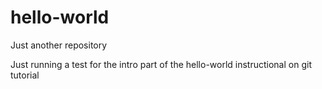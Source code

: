 # hello-world
Just another repository

Just running a test for the intro part of the hello-world instructional on git tutorial
